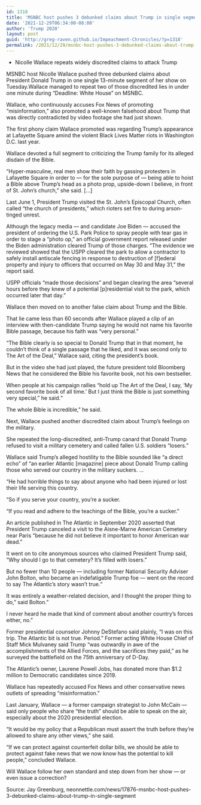 ```yaml
---
id: 1318
title: 'MSNBC host pushes 3 debunked claims about Trump in single segment'
date: '2021-12-29T06:34:00-08:00'
author: 'Trump 2020'
layout: post
guid: 'http://greg-raven.github.io/Impeachment-Chronicles/?p=1318'
permalink: /2021/12/29/msnbc-host-pushes-3-debunked-claims-about-trump-in-single-segment/
---
```


- Nicolle Wallace repeats widely discredited claims to attack Trump

MSNBC host Nicolle Wallace pushed three debunked claims about President Donald Trump in one single 13-minute segment of her show on Tuesday.Wallace managed to repeat two of those discredited lies in under one minute during “Deadline: White House” on MSNBC.

Wallace, who continuously accuses Fox News of promoting “misinformation,” also promoted a well-known falsehood about Trump that was directly contradicted by video footage she had just shown.

The first phony claim Wallace promoted was regarding Trump’s appearance at Lafayette Square amind the violent Black Lives Matter riots in Washington D.C. last year.

Wallace devoted a full segment to criticizing the Trump family for its alleged disdain of the Bible.

“Hyper-masculine, real men show their faith by gassing protesters in Lafayette Square in order to — for the sole purpose of — being able to hoist a Bible above Trump’s head as a photo prop, upside-down I believe, in front of St. John’s church,” she said. \[…\]

Last June 1, President Trump visited the St. John’s Episcopal Church, often called “the church of presidents,” which rioters set fire to during arson-tinged unrest.

Although the legacy media — and candidate Joe Biden — accused the president of ordering the U.S. Park Police to spray people with tear gas in order to stage a “photo op,” an official government report released under the Biden administration cleared Trump of those charges. “The evidence we reviewed showed that the USPP cleared the park to allow a contractor to safely install antiscale fencing in response to destruction of \[f\]ederal property and injury to officers that occurred on May 30 and May 31,” the report said.

USPP officials “made those decisions” and began clearing the area “several hours before they knew of a potential \[p\]residential visit to the park, which occurred later that day.”

Wallace then moved on to another false claim about Trump and the Bible.

That lie came less than 60 seconds after Wallace played a clip of an interview with then-candidate Trump saying he would not name his favorite Bible passage, because his faith was “very personal.”

“The Bible clearly is so special to Donald Trump that in that moment, he couldn’t think of a single passage that he liked, and it was second only to The Art of the Deal,” Wallace said, citing the president’s book.

But in the video she had just played, the future president told Bloomberg News that he considered the Bible his favorite book, not his own bestseller.

When people at his campaign rallies “hold up The Art of the Deal, I say, ‘My second favorite book of all time.’ But I just think the Bible is just something very special,” he said.“

The whole Bible is incredible,” he said.

Next, Wallace pushed another discredited claim about Trump’s feelings on the military.

She repeated the long-discredited, anti-Trump canard that Donald Trump refused to visit a military cemetery and called fallen U.S. soldiers “losers.”

Wallace said Trump’s alleged hostility to the Bible sounded like “a direct echo” of “an earlier Atlantic \[magazine\] piece about Donald Trump calling those who served our country in the military suckers. …

“He had horrible things to say about anyone who had been injured or lost their life serving this country.

“So if you serve your country, you’re a sucker.

“If you read and adhere to the teachings of the Bible, you’re a sucker.”

An article published in The Atlantic in September 2020 asserted that President Trump canceled a visit to the Aisne-Marne American Cemetery near Paris “because he did not believe it important to honor American war dead.”

It went on to cite anonymous sources who claimed President Trump said, “Why should I go to that cemetery? It’s filled with losers.”

But no fewer than 10 people — including former National Security Adviser John Bolton, who became an indefatigable Trump foe — went on the record to say The Atlantic’s story wasn’t true.“

It was entirely a weather-related decision, and I thought the proper thing to do,” said Bolton.”

I never heard he made that kind of comment about another country’s forces either, no.”

Former presidential counselor Johnny DeStefano said plainly, “I was on this trip. The Atlantic bit is not true. Period.” Former acting White House Chief of Staff Mick Mulvaney said Trump “was outwardly in awe of the accomplishments of the Allied Forces, and the sacrifices they paid,” as he surveyed the battlefield on the 75th anniversary of D-Day.

The Atlantic’s owner, Laurene Powell Jobs, has donated more than $1.2 million to Democratic candidates since 2019.

Wallace has repeatedly accused Fox News and other conservative news outlets of spreading “misinformation.”

Last January, Wallace — a former campaign strategist to John McCain — said only people who share “the truth” should be able to speak on the air, especially about the 2020 presidential election.

“It would be my policy that a Republican must assert the truth before they’re allowed to share any other views,” she said.

“If we can protect against counterfeit dollar bills, we should be able to protect against fake news that we now know has the potential to kill people,” concluded Wallace.

Will Wallace follow her own standard and step down from her show — or even issue a correction?

Source: Jay Greenburg, neonnettle.com/news/17876-msnbc-host-pushes-3-debunked-claims-about-trump-in-single-segment